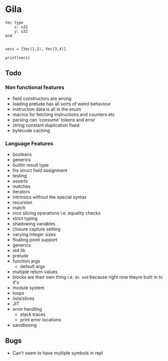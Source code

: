 # Gila

```
Vec type
    x: u32
    y: u32
end


vecs = [Vec(1,2), Vec(3,4)]

print(vecs)
```

## Todo

### Non functional features

- field constructors are wrong
- loading prelude has all sorts of weird behaviour
- instruction data is all in the enum
- macros for fetching instructions and counters etc
- parsing can 'consume' tokens and error
- string constant duplication fixed
- bytecode caching

### Language Features

- booleans
- generics
- builtin result type
- lhs struct field assignment
- testing
- asserts
- matches
- iterators
- intrinsics without the special syntax
- recursion
- match
- nice slicing operations i.e. equality checks
- strict typing
- shadowing variables
- closure capture setting
- varying integer sizes
- floating point support
- generics
- std lib
- prelude
- function args
  - default args
- multiple return values
- blocks are their own thing i.e. `do end` because right now theyre built in to
  if's
- module system
- loops
- lists/slices
- JIT
- error handling
  - stack traces
  - print error locations
- sandboxing

## Bugs

- Can't seem to have multiple symbols in repl
